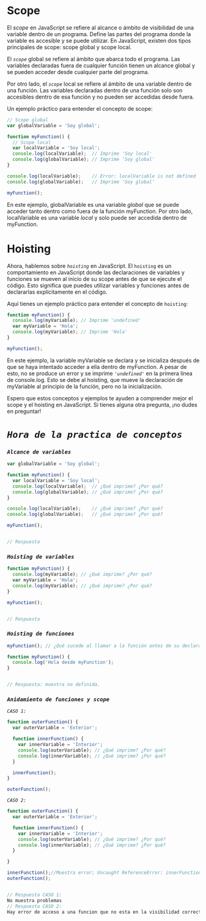 # Scope

El *scope* en JavaScript se refiere al alcance o ámbito de visibilidad de una variable dentro de un programa. Define las partes del programa donde la variable es accesible y se puede utilizar. En JavaScript, existen dos tipos principales de scope: scope global y scope local.

El *`scope`* global se refiere al ámbito que abarca todo el programa. Las variables declaradas fuera de cualquier función tienen un alcance global y se pueden acceder desde cualquier parte del programa.

Por otro lado, el *`scope`* local se refiere al ámbito de una variable dentro de una función. Las variables declaradas dentro de una función solo son accesibles dentro de esa función y no pueden ser accedidas desde fuera.

Un ejemplo práctico para entender el concepto de scope:

```jsx
// Scope global
var globalVariable = 'Soy global';

function myFunction() {
  // Scope local
  var localVariable = 'Soy local';
  console.log(localVariable);  // Imprime 'Soy local'
  console.log(globalVariable); // Imprime 'Soy global'
}

console.log(localVariable);    // Error: localVariable is not defined
console.log(globalVariable);   // Imprime 'Soy global'

myFunction();

```
En este ejemplo, globalVariable es una variable *global* que se puede acceder tanto dentro como fuera de la función myFunction. Por otro lado, localVariable es una variable *local* y solo puede ser accedida dentro de myFunction.


# Hoisting

Ahora, hablemos sobre *`hoisting`* en JavaScript. El `hoisting` es un comportamiento en JavaScript donde las declaraciones de variables y funciones se mueven al inicio de su scope antes de que se ejecute el código. Esto significa que puedes utilizar variables y funciones antes de declararlas explícitamente en el código.

Aquí tienes un ejemplo práctico para entender el concepto de `hoisting`:

```jsx
function myFunction() {
  console.log(myVariable); // Imprime 'undefined'
  var myVariable = 'Hola';
  console.log(myVariable); // Imprime 'Hola'
}

myFunction();

```
En este ejemplo, la variable myVariable se declara y se inicializa después de que se haya intentado acceder a ella dentro de myFunction. A pesar de esto, no se produce un error y se imprime *`'undefined'`* en la primera línea de console.log. Esto se debe al hoisting, que mueve la declaración de myVariable al principio de la función, pero no la inicialización.

Espero que estos conceptos y ejemplos te ayuden a comprender mejor el scope y el hoisting en JavaScript. Si tienes alguna otra pregunta, ¡no dudes en preguntar!


# *`Hora de la practica de conceptos`*
 
 
### *`Alcance de variables`*

```jsx
var globalVariable = 'Soy global';

function myFunction() {
  var localVariable = 'Soy local';
  console.log(localVariable);  // ¿Qué imprime? ¿Por qué?
  console.log(globalVariable); // ¿Qué imprime? ¿Por qué?
}

console.log(localVariable);    // ¿Qué imprime? ¿Por qué?
console.log(globalVariable);   // ¿Qué imprime? ¿Por qué?

myFunction();
```

```jsx

// Respuesta

```

### *`Hoisting de variables`*

```jsx
function myFunction() {
  console.log(myVariable); // ¿Qué imprime? ¿Por qué?
  var myVariable = 'Hola';
  console.log(myVariable); // ¿Qué imprime? ¿Por qué?
}

myFunction();
```

```jsx

// Respuesta

```

### *`Hoisting de funciones`*

```jsx
myFunction(); // ¿Qué sucede al llamar a la función antes de su declaración?

function myFunction() {
  console.log('Hola desde myFunction');
}
```

```jsx

// Respuesta: muestra no definida.

```

### *`Anidamiento de funciones y scope`*

*`CASO 1:`*

```jsx
function outerFunction() {
  var outerVariable = 'Exterior';

  function innerFunction() {
    var innerVariable = 'Interior';
    console.log(outerVariable); // ¿Qué imprime? ¿Por qué?
    console.log(innerVariable); // ¿Qué imprime? ¿Por qué?
  }

  innerFunction();
}

outerFunction();
```
*`CASO 2:`*


```jsx
function outerFunction() {
  var outerVariable = 'Exterior';

  function innerFunction() {
    var innerVariable = 'Interior';
    console.log(outerVariable); // ¿Qué imprime? ¿Por qué?
    console.log(innerVariable); // ¿Qué imprime? ¿Por qué?
  }

}

innerFunction();//Muestra error; Uncaught ReferenceError: innerFunction is not defined
outerFunction();
```

```jsx

// Respuesta CASO 1:
No muestra problemas
// Respuesta CASO 2:
Hay error de acceso a una funcion que no esta en la visibilidad correcta!

```